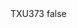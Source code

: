 <?xml version="1.0" encoding="UTF-8"?>
<CustomMetadata xmlns="http://soap.sforce.com/2006/04/metadata">
    <label>TXU373</label>
    <protected>false</protected>
</CustomMetadata>
